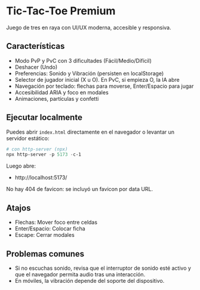 # Tic-Tac-Toe Premium

Juego de tres en raya con UI/UX moderna, accesible y responsiva.

## Características
- Modo PvP y PvC con 3 dificultades (Fácil/Medio/Difícil)
- Deshacer (Undo)
- Preferencias: Sonido y Vibración (persisten en localStorage)
- Selector de jugador inicial (X u O). En PvC, si empieza O, la IA abre
- Navegación por teclado: flechas para moverse, Enter/Espacio para jugar
- Accesibilidad ARIA y foco en modales
- Animaciones, partículas y confetti

## Ejecutar localmente
Puedes abrir `index.html` directamente en el navegador o levantar un servidor estático:

```powershell
# con http-server (npx)
npx http-server -p 5173 -c-1
```

Luego abre:

- http://localhost:5173/

No hay 404 de favicon: se incluyó un favicon por data URL.

## Atajos
- Flechas: Mover foco entre celdas
- Enter/Espacio: Colocar ficha
- Escape: Cerrar modales

## Problemas comunes
- Si no escuchas sonido, revisa que el interruptor de sonido esté activo y que el navegador permita audio tras una interacción.
- En móviles, la vibración depende del soporte del dispositivo.
